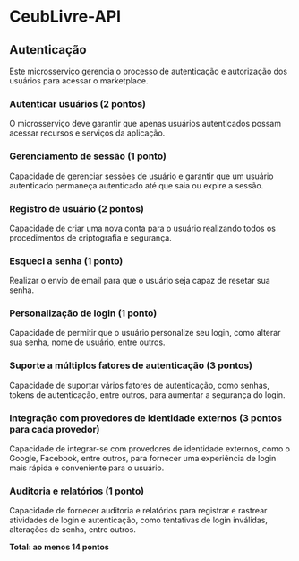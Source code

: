 # CeubLivre-API

## Autenticação

Este microsserviço gerencia o processo de autenticação e autorização dos usuários para acessar o marketplace.

### Autenticar usuários (2 pontos)

O microsserviço deve garantir que apenas usuários autenticados possam acessar
recursos e serviços da aplicação.

### Gerenciamento de sessão (1 ponto)

Capacidade de gerenciar sessões de usuário e garantir que um usuário
autenticado permaneça autenticado até que saia ou expire a sessão.

### Registro de usuário (2 pontos)

Capacidade de criar uma nova conta para o usuário realizando todos os
procedimentos de criptografia e segurança.

### Esqueci a senha (1 ponto)

Realizar o envio de email para que o usuário seja capaz de resetar sua senha.

### Personalização de login (1 ponto)

Capacidade de permitir que o usuário personalize seu login, como alterar sua
senha, nome de usuário, entre outros.

### Suporte a múltiplos fatores de autenticação (3 pontos)

Capacidade de suportar vários fatores de autenticação,
como senhas, tokens de autenticação, entre outros, para aumentar a segurança do login.

### Integração com provedores de identidade externos (3 pontos para cada provedor)

Capacidade de integrar-se com provedores de
identidade externos, como o Google, Facebook, entre outros, para fornecer uma experiência de login mais rápida e
conveniente para o usuário.

### Auditoria e relatórios (1 ponto)

Capacidade de fornecer auditoria e relatórios para registrar e rastrear
atividades de login e autenticação, como tentativas de login inválidas, alterações de senha, entre outros.

**Total: ao menos 14 pontos**

